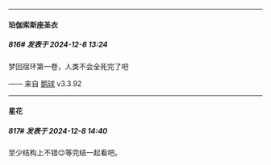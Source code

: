 ﻿
*****

####  珀伽索斯座圣衣  
##### 816#       发表于 2024-12-8 13:24

梦回宿环第一卷，人类不会全死完了吧

—— 来自 [鹅球](https://www.pgyer.com/GcUxKd4w) v3.3.92


*****

####  星花  
##### 817#       发表于 2024-12-8 14:40

至少结构上不错😌等完结一起看吧。

